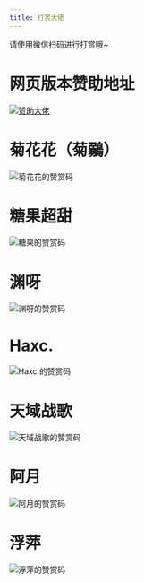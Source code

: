```yaml
---
title: 打赏大佬
---
```


请使用微信扫码进行打赏哦~

# 网页版本赞助地址

[![赞助大佬](https://img.shields.io/badge/微信-赞助大佬-2aad69)](https://oli-fa.github.io/YueDuBackup/sponsor)


# 菊花花（菊鶸）

![菊花花的赞赏码](https://cdn.jsdelivr.net/gh/oli-fa/YueDuBackup/img/juhua.jpg)

# 糖果超甜

![糖果的赞赏码](https://cdn.jsdelivr.net/gh/oli-fa/YueDuBackup/img/tangguo.jpg)

# 渊呀

![渊呀的赞赏码](https://cdn.jsdelivr.net/gh/oli-fa/YueDuBackup/img/yuanya.jpg)

# Haxc.

![Haxc.的赞赏码](https://cdn.jsdelivr.net/gh/oli-fa/YueDuBackup/img/haxc.jpg)

# 天域战歌

![天域战歌的赞赏码](https://cdn.jsdelivr.net/gh/oli-fa/YueDuBackup/img/tianyuzhange.jpg)


# 阿月

![阿月的赞赏码](https://cdn.jsdelivr.net/gh/oli-fa/YueDuBackup/img/ayue.jpg)

# 浮萍

![浮萍的赞赏码](https://cdn.jsdelivr.net/gh/oli-fa/YueDuBackup/img/fuping.jpg)







